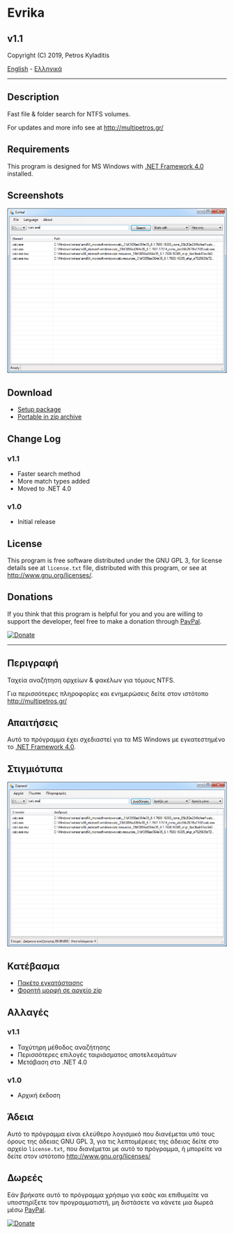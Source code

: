 # Evrika 
## v1.1
Copyright (C) 2019, Petros Kyladitis  
   
[English](#en) - [Ελληνικά](#el)

--- 

## <a name="en"></a> Description  
Fast file & folder search for NTFS volumes.
  
For updates and more info see at <http://multipetros.gr/>

## Requirements
This program is designed for MS Windows with [.NET Framework 4.0](https://www.microsoft.com/en-us/download/details.aspx?id=17718) installed.

## Screenshots
![Screenshot](https://raw.githubusercontent.com/multipetros/evrika/master/screenshot-en.png)

## Download
 * [Setup package](https://github.com/multipetros/evrika/releases/download/v1.1/evrika-1.1_setup.exe)
 * [Portable in zip archive](https://github.com/multipetros/evrika/releases/download/v1.1/evrika-1.1_bin.zip)


## Change Log
### v1.1
 * Faster search method
 * More match types added
 * Moved to .NET 4.0
### v1.0
 * Initial release
 
## License
This program is free software distributed under the GNU GPL 3, for license details see at `license.txt` file, distributed with this program, or see at <http://www.gnu.org/licenses/>.

## Donations
If you think that this program is helpful for you and you are willing to support the developer, feel free to  make a donation through [PayPal](https://www.paypal.me/PKyladitis).  

[![Donate](https://img.shields.io/badge/Donate-PayPal-green.svg)](https://www.paypal.me/PKyladitis)

---

## <a name="el"></a> Περιγραφή
Ταχεία αναζήτηση αρχείων & φακέλων για τόμους NTFS.
  
Για περισσότερες πληροφορίες και ενημερώσεις δείτε στον ιστότοπο <http://multipetros.gr/>

## Απαιτήσεις
Αυτό το πρόγραμμα έχει σχεδιαστεί για τα MS Windows με εγκατεστημένο το [.NET Framework 4.0](https://www.microsoft.com/el-gr/download/details.aspx?id=17851).

## Στιγμιότυπα
![Στιγμιότυπο](https://raw.githubusercontent.com/multipetros/evrika/master/screenshot-el.png)

## Κατέβασμα
 * [Πακέτο εγκατάστασης](https://github.com/multipetros/evrika/releases/download/v1.1/evrika-1.1_setup.exe)
 * [Φορητή μορφή σε αρχείο zip](https://github.com/multipetros/evrika/releases/download/v1.1/evrika-1.1_bin.zip)

## Αλλαγές
### v1.1
 * Ταχύτηρη μέθοδος αναζήτησης
 * Περισσότερες επιλογές ταιριάσματος αποτελεσμάτων
 * Μετάβαση στο .NET 4.0
### v1.0
 * Αρχική έκδοση

## Άδεια
Αυτό το πρόγραμμα είναι ελεύθερο λογισμικό που διανέμεται υπό τους όρους της άδειας GNU GPL 3,  για τις λεπτομέρειες της άδειας δείτε στο αρχείο `license.txt`, που διανέμεται με αυτό το πρόγραμμα, ή μπορείτε να δείτε στον ιστότοπο <http://www.gnu.org/licenses/>

## Δωρεές
Εάν βρήκατε αυτό το πρόγραμμα χρήσιμο για εσάς και επιθυμείτε να υποστηρίξετε τον προγραμματιστή, μη διστάσετε να κάνετε μια δωρεά μέσω [PayPal](https://www.paypal.me/PKyladitis).

[![Donate](https://img.shields.io/badge/Donate-PayPal-green.svg)](https://www.paypal.me/PKyladitis)
